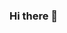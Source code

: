 ### Hi there 👋

<!--
**vchumack/vchumack** is a ✨ _special_ ✨ repository because its `README.md` (this file) appears on your GitHub profile.

Here are some ideas to get you started:


🌱 Hi, I'm Valerie. I am looking for the job of my dreams, in my person you will also find a dream colleague. Responsible, active, creative, inspired by vanilla&&hard coding and growthing in the world of HTML5, CSS3, JS, React, SQL
⚡ Fun fact: 
- contrast-universal
- lover of hard rock and romantic ballads
- lover of detectives and Asian culture
- author of codes and novels
Motto of the year: Make love, not war
